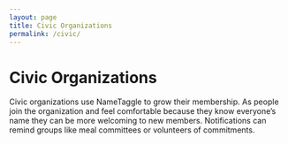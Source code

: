 ```yaml
---
layout: page
title: Civic Organizations
permalink: /civic/
---
```


<h1 class="perm-marker">Civic Organizations</h1>
Civic organizations use NameTaggle to grow their membership. As people join the organization and feel comfortable because they know everyone’s name they can be more welcoming to new members. Notifications can remind groups like meal committees or volunteers of commitments.
